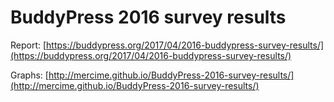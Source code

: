 # BuddyPress 2016 survey results

Report: [https://buddypress.org/2017/04/2016-buddypress-survey-results/](https://buddypress.org/2017/04/2016-buddypress-survey-results/)

Graphs: [http://mercime.github.io/BuddyPress-2016-survey-results/](http://mercime.github.io/BuddyPress-2016-survey-results/)
